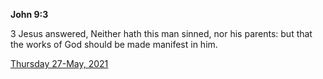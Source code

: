 **John 9:3**

3 Jesus answered, Neither hath this man sinned, nor his parents: but that the works of God should be made manifest in him.

[Thursday 27-May, 2021](https://t.me/s/daily_scripture)
